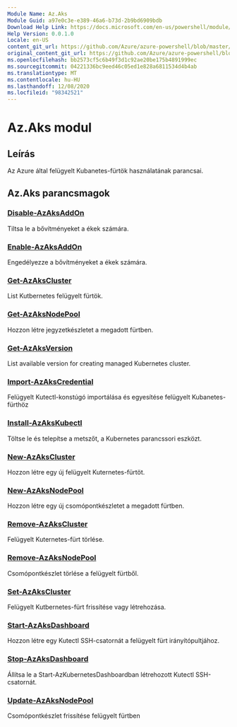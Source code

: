 ```yaml
---
Module Name: Az.Aks
Module Guid: a97e0c3e-e389-46a6-b73d-2b9bd6909bdb
Download Help Link: https://docs.microsoft.com/en-us/powershell/module/az.aks
Help Version: 0.0.1.0
Locale: en-US
content_git_url: https://github.com/Azure/azure-powershell/blob/master/src/Aks/Aks/help/Az.Aks.md
original_content_git_url: https://github.com/Azure/azure-powershell/blob/master/src/Aks/Aks/help/Az.Aks.md
ms.openlocfilehash: bb2573cf5c6b49f3d1c92ae20be175b4891999ec
ms.sourcegitcommit: 04221336bc9eed46c05ed1e828a6811534d4b4ab
ms.translationtype: MT
ms.contentlocale: hu-HU
ms.lasthandoff: 12/08/2020
ms.locfileid: "98342521"
---
```

# Az.Aks modul
## Leírás
Az Azure által felügyelt Kubanetes-fürtök használatának parancsai.

## Az.Aks parancsmagok
### [Disable-AzAksAddOn](Disable-AzAksAddOn.md)
Tiltsa le a bővítményeket a ékek számára.

### [Enable-AzAksAddOn](Enable-AzAksAddOn.md)
Engedélyezze a bővítményeket a ékek számára.

### [Get-AzAksCluster](Get-AzAksCluster.md)
List Kutbernetes felügyelt fürtök.

### [Get-AzAksNodePool](Get-AzAksNodePool.md)
Hozzon létre jegyzetkészletet a megadott fürtben.

### [Get-AzAksVersion](Get-AzAksVersion.md)
List available version for creating managed Kubernetes cluster.

### [Import-AzAksCredential](Import-AzAksCredential.md)
Felügyelt Kutectl-konstúgó importálása és egyesítése felügyelt Kubanetes-fürthöz

### [Install-AzAksKubectl](Install-AzAksKubectl.md)
Töltse le és telepítse a metszőt, a Kubernetes parancssori eszközt.

### [New-AzAksCluster](New-AzAksCluster.md)
Hozzon létre egy új felügyelt Kuternetes-fürtöt.

### [New-AzAksNodePool](New-AzAksNodePool.md)
Hozzon létre egy új csomópontkészletet a megadott fürtben.

### [Remove-AzAksCluster](Remove-AzAksCluster.md)
Felügyelt Kuternetes-fürt törlése.

### [Remove-AzAksNodePool](Remove-AzAksNodePool.md)
Csomópontkészlet törlése a felügyelt fürtből.

### [Set-AzAksCluster](Set-AzAksCluster.md)
Felügyelt Kutbernetes-fürt frissítése vagy létrehozása.

### [Start-AzAksDashboard](Start-AzAksDashboard.md)
Hozzon létre egy Kutectl SSH-csatornát a felügyelt fürt irányítópultjához.

### [Stop-AzAksDashboard](Stop-AzAksDashboard.md)
Állítsa le a Start-AzKubernetesDashboardban létrehozott Kutectl SSH-csatornát.

### [Update-AzAksNodePool](Update-AzAksNodePool.md)
Csomópontkészlet frissítése felügyelt fürtben

